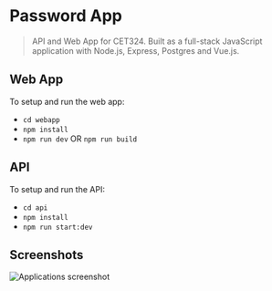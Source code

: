 # Password App

> API and Web App for CET324. Built as a full-stack JavaScript application with Node.js, Express, Postgres and Vue.js.

## Web App

To setup and run the web app:

* `cd webapp`
* `npm install`
* `npm run dev` OR `npm run build`

## API

To setup and run the API:

* `cd api`
* `npm install`
* `npm run start:dev`

## Screenshots

![Applications screenshot](https://i.imgur.com/aBJAmcZ.png)

